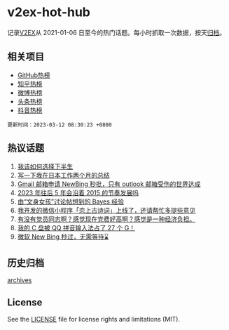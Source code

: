 # v2ex-hot-hub

 记录[V2EX](https://www.v2ex.com/)从 2021-01-06 日至今的热门话题。每小时抓取一次数据，按天[归档](archives)。
 
 ## 相关项目

- [GitHub热榜](https://github.com/it985/github-hot-hub)
- [知乎热榜](https://github.com/it985/zhihu-hot-hub)
- [微博热榜](https://github.com/it985/weibo-hot-hub)
- [头条热榜](https://github.com/it985/toutiao-hot-hub)
- [抖音热榜](https://github.com/it985/douyin-hot-hub)


 `更新时间：2023-03-12 08:30:23 +0800`

## 热议话题

1. [我该如何选择下半生](https://www.v2ex.com/t/923167)
1. [写一下我在日本工作两个月的总结](https://www.v2ex.com/t/923183)
1. [Gmail 邮箱申请 NewBing 秒批，只有 outlook 邮箱受伤的世界达成](https://www.v2ex.com/t/923079)
1. [2023 年往后 5 年会沿着 2015 的节奏发展吗](https://www.v2ex.com/t/923103)
1. [由“文身女孩”讨论帖想到的 Bayes 经验](https://www.v2ex.com/t/923074)
1. [我开发的微信小程序「恋上古诗词」上线了，还请帮忙多提些意见](https://www.v2ex.com/t/923086)
1. [有没有党员同志啊？感觉现在党费好高啊？感觉是一种经济负担。](https://www.v2ex.com/t/923152)
1. [我的 C 盘被 QQ 拼音输入法占了 27 个 G！](https://www.v2ex.com/t/923072)
1. [微软 New Bing 秒过，无需等待⌛️](https://www.v2ex.com/t/923135)

## 历史归档

[archives](archives)

## License

See the [LICENSE](LICENSE) file for license rights and limitations (MIT).
